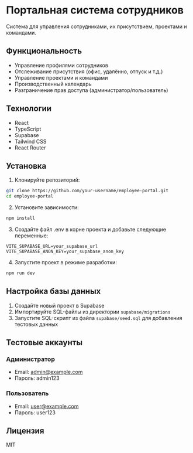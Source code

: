 # Портальная система сотрудников

Система для управления сотрудниками, их присутствием, проектами и командами.

## Функциональность

- Управление профилями сотрудников
- Отслеживание присутствия (офис, удалённо, отпуск и т.д.)
- Управление проектами и командами
- Производственный календарь
- Разграничение прав доступа (администратор/пользователь)

## Технологии

- React
- TypeScript
- Supabase
- Tailwind CSS
- React Router

## Установка

1. Клонируйте репозиторий:
```bash
git clone https://github.com/your-username/employee-portal.git
cd employee-portal
```

2. Установите зависимости:
```bash
npm install
```

3. Создайте файл .env в корне проекта и добавьте следующие переменные:
```
VITE_SUPABASE_URL=your_supabase_url
VITE_SUPABASE_ANON_KEY=your_supabase_anon_key
```

4. Запустите проект в режиме разработки:
```bash
npm run dev
```

## Настройка базы данных

1. Создайте новый проект в Supabase
2. Импортируйте SQL-файлы из директории `supabase/migrations`
3. Запустите SQL-скрипт из файла `supabase/seed.sql` для добавления тестовых данных

## Тестовые аккаунты

### Администратор
- Email: admin@example.com
- Пароль: admin123

### Пользователь
- Email: user@example.com
- Пароль: user123

## Лицензия

MIT 